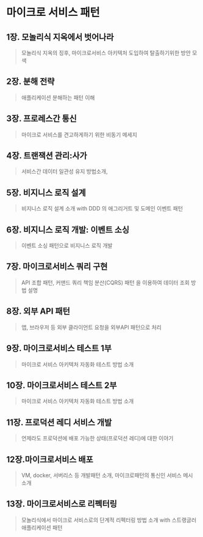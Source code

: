 # 마이크로 서비스 패턴

## 1장. 모놀리식 지옥에서 벗어나라
> 모놀리식 지옥의 징후, 마이크로서비스 아키텍처 도입하여 탈출하기위한 방안 모색

## 2장. 분해 전략
> 애플리케이션 분해하는 패턴 이해

## 3장. 프로레스간 통신
> 마이크로 서비스를 견고하게하기 위한 비동기 메세지

## 4장. 트랜잭션 관리:사가
> 서비스간 데이터 일관성 유지 방법소개, 

## 5장. 비지니스 로직 설계
> 비지니스 로직 설계 소개 with DDD 의 애그리거트 및 도메인 이벤트 패턴

## 6장. 비지니스 로직 개발: 이벤트 소싱
> 이벤트 소싱 패턴으로 비지니스 로직 개발

## 7장. 마이크로서비스 쿼리 구현
> API 조합 패턴, 커맨드 쿼리 책임 분산(CQRS) 패턴 을 이용하여 데이터 조회 방법 설명

## 8장. 외부 API 패턴
> 앱, 브라우저 등 외부 클라이언트 요청을 외부API 패턴으로 처리

## 9장. 마이크로서비스 테스트 1부
> 마이크로 서비스 아키텍처 자동화 테스트 방법 소개

## 10장. 마이크로서비스 테스트 2부
> 마이크로 서비스 아키텍처 자동화 테스트 방법 소개


## 11장. 프로덕션 레디 서비스 개발
> 언제라도 프로덕션에 배포 가능한 상태(프로덕션 레디)에 대한 이야기

## 12장.마이크로서비스 배포
> VM, docker, 서버리스 등 개발패턴 소개, 마이크로패턴의 통신인 서비스 메시 소개

## 13장. 마이크로서비스로 리펙터링
> 모놀리식에서 마이크로 서비스로의 단계적 리펙터링 방법 소개 with 스트랭글러 애플리케이션 패턴